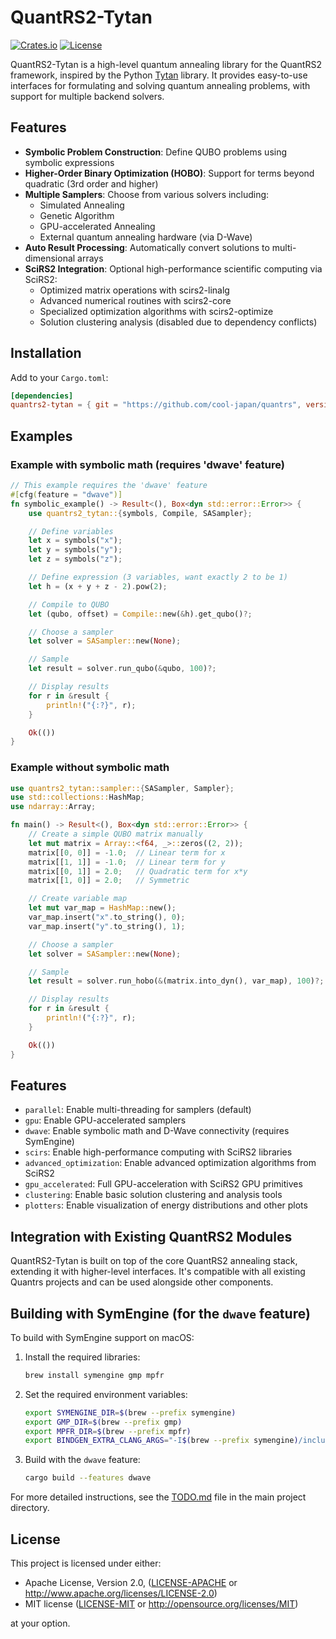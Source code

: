 # QuantRS2-Tytan

[![Crates.io](https://img.shields.io/crates/v/quantrs2-tytan.svg)](https://crates.io/crates/quantrs2-tytan)
[![License](https://img.shields.io/badge/license-MIT%2FApache--2.0-blue.svg)](https://github.com/cool-japan/quantrs)

QuantRS2-Tytan is a high-level quantum annealing library for the QuantRS2 framework, inspired by the Python [Tytan](https://github.com/tytansdk/tytan) library. It provides easy-to-use interfaces for formulating and solving quantum annealing problems, with support for multiple backend solvers.

## Features

- **Symbolic Problem Construction**: Define QUBO problems using symbolic expressions
- **Higher-Order Binary Optimization (HOBO)**: Support for terms beyond quadratic (3rd order and higher)
- **Multiple Samplers**: Choose from various solvers including:
  - Simulated Annealing
  - Genetic Algorithm
  - GPU-accelerated Annealing
  - External quantum annealing hardware (via D-Wave)
- **Auto Result Processing**: Automatically convert solutions to multi-dimensional arrays
- **SciRS2 Integration**: Optional high-performance scientific computing via SciRS2:
  - Optimized matrix operations with scirs2-linalg
  - Advanced numerical routines with scirs2-core
  - Specialized optimization algorithms with scirs2-optimize
  - Solution clustering analysis (disabled due to dependency conflicts)

## Installation

Add to your `Cargo.toml`:

```toml
[dependencies]
quantrs2-tytan = { git = "https://github.com/cool-japan/quantrs", version = "0.1.0-alpha.2" }
```

## Examples

### Example with symbolic math (requires 'dwave' feature)

```rust
// This example requires the 'dwave' feature
#[cfg(feature = "dwave")]
fn symbolic_example() -> Result<(), Box<dyn std::error::Error>> {
    use quantrs2_tytan::{symbols, Compile, SASampler};

    // Define variables
    let x = symbols("x");
    let y = symbols("y");
    let z = symbols("z");

    // Define expression (3 variables, want exactly 2 to be 1)
    let h = (x + y + z - 2).pow(2);

    // Compile to QUBO
    let (qubo, offset) = Compile::new(&h).get_qubo()?;

    // Choose a sampler
    let solver = SASampler::new(None);

    // Sample
    let result = solver.run_qubo(&qubo, 100)?;

    // Display results
    for r in &result {
        println!("{:?}", r);
    }

    Ok(())
}
```

### Example without symbolic math

```rust
use quantrs2_tytan::sampler::{SASampler, Sampler};
use std::collections::HashMap;
use ndarray::Array;

fn main() -> Result<(), Box<dyn std::error::Error>> {
    // Create a simple QUBO matrix manually
    let mut matrix = Array::<f64, _>::zeros((2, 2));
    matrix[[0, 0]] = -1.0;  // Linear term for x
    matrix[[1, 1]] = -1.0;  // Linear term for y
    matrix[[0, 1]] = 2.0;   // Quadratic term for x*y
    matrix[[1, 0]] = 2.0;   // Symmetric

    // Create variable map
    let mut var_map = HashMap::new();
    var_map.insert("x".to_string(), 0);
    var_map.insert("y".to_string(), 1);

    // Choose a sampler
    let solver = SASampler::new(None);

    // Sample
    let result = solver.run_hobo(&(matrix.into_dyn(), var_map), 100)?;

    // Display results
    for r in &result {
        println!("{:?}", r);
    }

    Ok(())
}
```

## Features

- `parallel`: Enable multi-threading for samplers (default)
- `gpu`: Enable GPU-accelerated samplers
- `dwave`: Enable symbolic math and D-Wave connectivity (requires SymEngine)
- `scirs`: Enable high-performance computing with SciRS2 libraries
- `advanced_optimization`: Enable advanced optimization algorithms from SciRS2
- `gpu_accelerated`: Full GPU-acceleration with SciRS2 GPU primitives
- `clustering`: Enable basic solution clustering and analysis tools
- `plotters`: Enable visualization of energy distributions and other plots

## Integration with Existing QuantRS2 Modules

QuantRS2-Tytan is built on top of the core QuantRS2 annealing stack, extending it with higher-level interfaces. It's compatible with all existing Quantrs projects and can be used alongside other components.

## Building with SymEngine (for the `dwave` feature)

To build with SymEngine support on macOS:

1. Install the required libraries:
   ```bash
   brew install symengine gmp mpfr
   ```

2. Set the required environment variables:
   ```bash
   export SYMENGINE_DIR=$(brew --prefix symengine)
   export GMP_DIR=$(brew --prefix gmp)
   export MPFR_DIR=$(brew --prefix mpfr)
   export BINDGEN_EXTRA_CLANG_ARGS="-I$(brew --prefix symengine)/include -I$(brew --prefix gmp)/include -I$(brew --prefix mpfr)/include"
   ```

3. Build with the `dwave` feature:
   ```bash
   cargo build --features dwave
   ```

For more detailed instructions, see the [TODO.md](../TODO.md) file in the main project directory.

## License

This project is licensed under either:

- Apache License, Version 2.0, ([LICENSE-APACHE](../LICENSE-APACHE) or http://www.apache.org/licenses/LICENSE-2.0)
- MIT license ([LICENSE-MIT](../LICENSE-MIT) or http://opensource.org/licenses/MIT)

at your option.